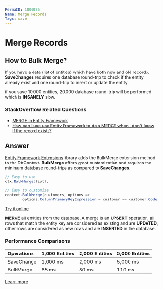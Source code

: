 ```yaml
---
PermaID: 1000075
Name: Merge Records
Tags: save
---
```


# Merge Records

## How to Bulk Merge?

If you have a data (list of entities) which have both new and old records. **SaveChanges** requires one database round-trip to check if the entity already exist and one round-trip to insert or update the entity. 

if you save 10,000 entities, 20,000 database round-trip will be performed which is **INSANELY** slow.  

### StackOverflow Related Questions

 - [MERGE in Entity Framework](https://stackoverflow.com/questions/5842125/merge-in-entity-framework?noredirect=1&lq=1)
 - [How can I use use Entity Framework to do a MERGE when I don't know if the record exists?](https://stackoverflow.com/questions/23916453/how-can-i-use-use-entity-framework-to-do-a-merge-when-i-dont-know-if-the-record)

## Answer

[Entity Framework Extensions](http://entityframework-extensions.net/) library adds the BulkMerge extension method to the DbContext. **BulkMerge** offers great customization and requires the minimum database round-trips as compared to **SaveChanges**.


```csharp
// Easy to use
ctx.BulkMerge(list);

// Easy to customize
context.BulkMerge(customers, options => 
        options.ColumnPrimaryKeyExpression = customer => customer.Code);
```

[Try it online](https://dotnetfiddle.net/qUPpoc)

**MERGE** all entities from the database. A merge is an **UPSERT** operation, all rows that match the entity key are considered as existing and are **UPDATED**, other rows are considered as new rows and are **INSERTED** in the database.

### Performance Comparisons

|Operations	|1,000 Entities	|2,000 Entities	|5,000 Entities|
|:--------- |:------------- |:------------- |:------------ |
|SaveChange |1,000 ms	    |2,000 ms	    |5,000 ms      |
|BulkMerge	|65 ms	        |80 ms	        |110 ms        |

[Learn more](http://entityframework-extensions.net/bulk-merge)